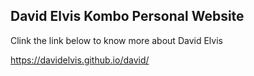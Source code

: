 ## David Elvis Kombo Personal Website

Clink the link below to know more about David Elvis

https://davidelvis.github.io/david/
